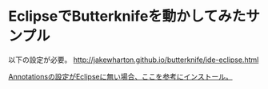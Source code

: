 # EclipseでButterknifeを動かしてみたサンプル

以下の設定が必要。
http://jakewharton.github.io/butterknife/ide-eclipse.html

[Annotationsの設定がEclipseに無い場合、ここを参考にインストール。](http://stackoverflow.com/questions/24724866/android-eclipse-cannot-see-annotation-processing-option)
